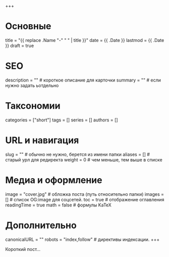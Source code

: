 +++
# Основные
title = "{{ replace .Name "-" " " | title }}"
date = {{ .Date }}
lastmod = {{ .Date }}
draft = true

# SEO
description = ""     # короткое описание для карточки
summary = ""         # если нужно задать ьотдельно

# Таксономии
categories = ["short"]
tags = []
series = []
authors = []

# URL и навигация
slug = ""            # обычно не нужно, берется из имени папки
aliases = []         # старый урл для редиректа
weight = 0           # чем меньше, тем выше в списке

# Медиа и оформление
image = "cover.jpg"  # обложка поста (путь относительно папки)
images = []          # список OG:image для соцсетей.
toc = true           # отображение оглавления
readingTime = true
math = false         # формулы KaTeX

# Дополнительно
canonicalURL = ""
robots = "index,follow" # директивы индексации.
+++

Короткий пост...